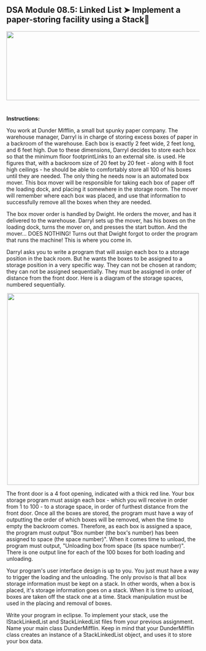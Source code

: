 <!DOCTYPE html>
<html>
<head>
<style>
img {
  display: block;
  margin-left: auto;
  margin-right: auto;
}
</style>
</head>
<body>
<h2>DSA Module 08.5: Linked List ➤ Implement a paper-storing facility using a Stack📝</h2>
<img src="dunder.png" style="width:810px;height:180px;">
<h1></h1>
<p><b>Instructions:</b></p>
<p>You work at Dunder Mifflin, a small but spunky paper company.  The warehouse manager, Darryl is in charge of storing excess boxes of paper in a backroom of the warehouse.  Each box is exactly 2 feet wide, 2 feet long, and 6 feet high.  Due to these dimensions, Darryl decides to store each box so that the minimum floor footprintLinks to an external site. is used.  He figures that, with a backroom size of 20 feet by 20 feet - along with 8 foot high ceilings - he should be able to comfortably store all 100 of his boxes until they are needed.  The only thing he needs now is an automated box mover.  This box mover will be responsible for taking each box of paper off the loading dock, and placing it somewhere in the storage room.  The mover will remember where each box was placed, and use that information to successfully remove all the boxes when they are needed.</p>
<p>The box mover order is handled by Dwight.  He orders the mover, and has it delivered to the warehouse.  Darryl sets up the mover, has his boxes on the loading dock, turns the mover on, and presses the start button.  And the mover...  DOES NOTHING!  Turns out that Dwight forgot to order the program that runs the machine!  This is where you come in.</p>
<p>Darryl asks you to write a program that will assign each box to a storage position in the back room.  But he wants the boxes to be assigned to a storage position in a very specific way.  They can not be chosen at random; they can not be assigned sequentially.  They must be assigned in order of distance from the front door.  Here is a diagram of the storage spaces, numbered sequentially.</p>
<img src="warehouse.png" style="width:500px;height:500px;">
<p><p>The front door is a 4 foot opening, indicated with a thick red line.  Your box storage program must assign each box - which you will receive in order from 1 to 100 - to a storage space, in order of furthest distance from the front door.  Once all the boxes are stored, the program must have a way of outputting the order of which boxes will be removed, when the time to empty the backroom comes.  Therefore, as each box is assigned a space, the program must output "Box number (the box's number) has been assigned to space (the space number)".  When it comes time to unload, the program must output, "Unloading box from space (its space number)".  There is one output line for each of the 100 boxes for both loading and unloading.</p></p>
<p>Your program's user interface design is up to you.  You just must have a way to trigger the loading and the unloading.  The only proviso is that all box storage information must be kept on a stack.  In other words, when a box is placed, it's storage information goes on a stack.  When it is time to unload, boxes are taken off the stack one at a time.  Stack manipulation must be used in the placing and removal of boxes.</p>
<p>Write your program in eclipse.  To implement your stack, use the IStackLinkedList and StackLinkedList files from your previous assignment.   Name your main class DunderMifflin.  Keep in mind that your DunderMifflin class creates an instance of a StackLinkedList object, and uses it to store your box data.</p>

</body>
</html>

